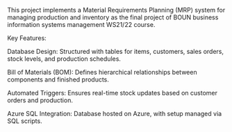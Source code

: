 This project implements a Material Requirements Planning (MRP) system for managing production and inventory as the final project of BOUN business information systems management WS21/22 course. 

Key Features:

Database Design: Structured with tables for items, customers, sales orders, stock levels, and production schedules.

Bill of Materials (BOM): Defines hierarchical relationships between components and finished products.

Automated Triggers: Ensures real-time stock updates based on customer orders and production.

Azure SQL Integration: Database hosted on Azure, with setup managed via SQL scripts.
